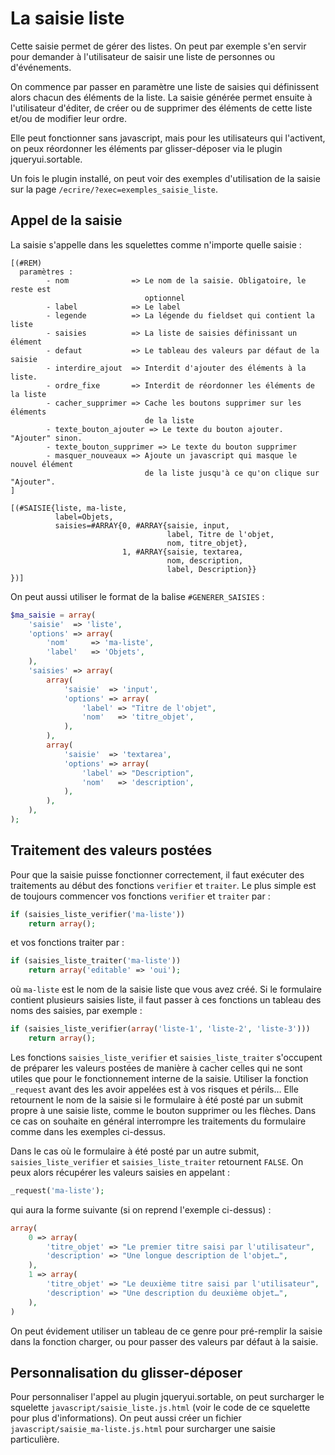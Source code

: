 
La saisie liste
===============

Cette saisie permet de gérer des listes. On peut par exemple s'en
servir pour demander à l'utilisateur de saisir une liste de personnes
ou d'événements.

On commence par passer en paramètre une liste de saisies qui
définissent alors chacun des éléments de la liste. La saisie générée
permet ensuite à l'utilisateur d'éditer, de créer ou de supprimer des
éléments de cette liste et/ou de modifier leur ordre.

Elle peut fonctionner sans javascript, mais pour les utilisateurs qui
l'activent, on peux réordonner les éléments par glisser-déposer via le
plugin jqueryui.sortable.

Un fois le plugin installé, on peut voir des exemples d'utilisation de
la saisie sur la page `/ecrire/?exec=exemples_saisie_liste`.

Appel de la saisie
------------------

La saisie s'appelle dans les squelettes comme n'importe quelle saisie :

```
[(#REM)
  paramètres :
        - nom              => Le nom de la saisie. Obligatoire, le reste est
                              optionnel
        - label            => Le label
        - legende          => La légende du fieldset qui contient la liste
        - saisies          => La liste de saisies définissant un élément
        - defaut           => Le tableau des valeurs par défaut de la saisie
        - interdire_ajout  => Interdit d'ajouter des éléments à la liste.
        - ordre_fixe       => Interdit de réordonner les éléments de la liste
        - cacher_supprimer => Cache les boutons supprimer sur les éléments
                              de la liste
        - texte_bouton_ajouter => Le texte du bouton ajouter. "Ajouter" sinon.
        - texte_bouton_supprimer => Le texte du bouton supprimer
        - masquer_nouveaux => Ajoute un javascript qui masque le nouvel élément
                              de la liste jusqu'à ce qu'on clique sur "Ajouter".
]

[(#SAISIE{liste, ma-liste,
          label=Objets,
          saisies=#ARRAY{0, #ARRAY{saisie, input,
                                   label, Titre de l'objet,
                                   nom, titre_objet},
                         1, #ARRAY{saisie, textarea,
                                   nom, description,
                                   label, Description}}
})]
```

On peut aussi utiliser le format de la balise `#GENERER_SAISIES` :

```php
$ma_saisie = array(
    'saisie'  => 'liste',
    'options' => array(
        'nom'     => 'ma-liste',
        'label'   => 'Objets',
    ),
    'saisies' => array(
        array(
            'saisie'  => 'input',
            'options' => array(
                'label' => "Titre de l'objet",
                'nom'   => 'titre_objet',
            ),
        ),
        array(
            'saisie'  => 'textarea',
            'options' => array(
                'label' => "Description",
                'nom'   => 'description',
            ),
        ),
    ),
);
```

Traitement des valeurs postées
------------------------------

Pour que la saisie puisse fonctionner correctement, il faut exécuter
des traitements au début des fonctions `verifier` et `traiter`. Le
plus simple est de toujours commencer vos fonctions `verifier` et
`traiter` par :

```php
if (saisies_liste_verifier('ma-liste'))
    return array();
```

et vos fonctions traiter par :

```php
if (saisies_liste_traiter('ma-liste'))
    return array('editable' => 'oui');
```

où `ma-liste` est le nom de la saisie liste que vous avez créé. Si le
formulaire contient plusieurs saisies liste, il faut passer à ces
fonctions un tableau des noms des saisies, par exemple :

```php
if (saisies_liste_verifier(array('liste-1', 'liste-2', 'liste-3')))
    return array();
```

Les fonctions `saisies_liste_verifier` et `saisies_liste_traiter`
s'occupent de préparer les valeurs postées de manière à cacher celles
qui ne sont utiles que pour le fonctionnement interne de la
saisie. Utiliser la fonction `_request` avant des les avoir appelées
est à vos risques et périls… Elle retournent le nom de la saisie si le
formulaire à été posté par un submit propre à une saisie liste, comme
le bouton supprimer ou les flèches. Dans ce cas on souhaite en général
interrompre les traitements du formulaire comme dans les exemples
ci-dessus.

Dans le cas où le formulaire à été posté par un autre submit,
`saisies_liste_verifier` et `saisies_liste_traiter` retournent
`FALSE`. On peux alors récupérer les valeurs saisies en appelant :

```php
_request('ma-liste');
```

qui aura la forme suivante (si on reprend l'exemple ci-dessus) :

```php
array(
    0 => array(
        'titre_objet' => "Le premier titre saisi par l'utilisateur",
        'description' => "Une longue description de l'objet…",
    ),
    1 => array(
        'titre_objet' => "Le deuxième titre saisi par l'utilisateur",
        'description' => "Une description du deuxième objet…",
    ),
)
```

On peut évidement utiliser un tableau de ce genre pour pré-remplir la
saisie dans la fonction charger, ou pour passer des valeurs par défaut
à la saisie.

Personnalisation du glisser-déposer
-----------------------------------

Pour personnaliser l'appel au plugin jqueryui.sortable, on peut
surcharger le squelette `javascript/saisie_liste.js.html` (voir le
code de ce squelette pour plus d'informations). On peut aussi créer un
fichier `javascript/saisie_ma-liste.js.html` pour surcharger une
saisie particulière.
